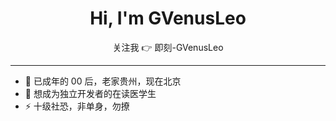 <div align="center">
  <h1>Hi, I'm GVenusLeo</h1>
  关注我 👉 <a src="https://web.okjike.com/u/561f7160-d58c-4156-ab66-a103c9955e52" target="_blank">即刻-GVenusLeo</a>
</div>

---

- 🔭 已成年的 00 后，老家贵州，现在北京
- 🌱 想成为独立开发者的在读医学生
- ⚡ 十级社恐，非单身，勿撩
